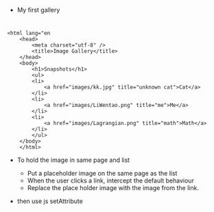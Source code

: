 * My first gallery
#
    <html lang="en
        <head>
            <meta charset="utf-8" />
            <title>Image Gallery</title>
        </head>
        <body>
            <h1>Snapshots</h1>
            <ul>
            <li>
                <a href="images/kk.jpg" title="unknown cat">Cat</a>
            </li>
            <li>
                <a href="images/LiWentao.png" title="me">Me</a>
            </li>
            <li>
                <a href="images/Lagrangian.png" title="math">Math</a>
            </li>
            </ul>
        </body>
        </html>

* To hold the image in same page and list
  * Put a placeholder image on the same page as the list
  * When the user clicks a link, intercept the default behaviour
  * Replace the place holder image with the image from the link.

* then use js setAttribute
